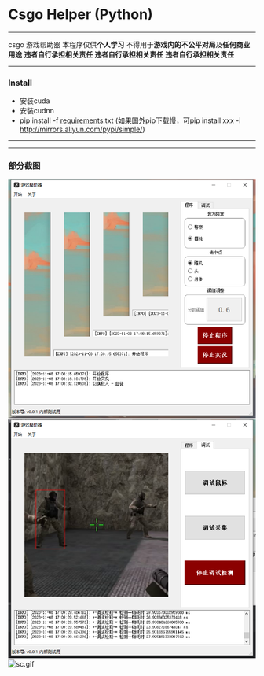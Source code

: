 # Csgo Helper (Python)
--- ---
csgo 游戏帮助器
本程序仅供**个人学习** 不得用于**游戏内的不公平对局**及**任何商业用途**
**违者自行承担相关责任** **违者自行承担相关责任** **违者自行承担相关责任**
--- ---
### Install
* 安装cuda
* 安装cudnn
* pip install -f [requirements]().txt  (如果国外pip下载慢，可pip install xxx -i http://mirrors.aliyun.com/pypi/simple/)
--- ---
--- ---
### 部分截图
![img.png](img.png)
![img_1.png](img_1.png)
![sc.gif](sc.gif)